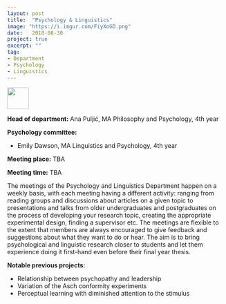```yaml
---
layout: post
title:  "Psychology & Linguistics"
image: "https://i.imgur.com/FiyXoGD.png"
date:   2018-08-30
project: true
excerpt: ""
tag:
- Department
- Psychology
- Linguistics
---
```

<!-- ![jekyll Image](https://i.imgur.com/FiyXoGD.png) -->
 <img src="https://i.imgur.com/FiyXoGD.png" height="50px" width="50px" >

**Head of department:** Ana Puljić, MA Philosophy and Psychology, 4th year  

**Psychology committee:**  
- Emily Dawson, MA Linguistics and Psychology, 4th year

**Meeting place:**  TBA

**Meeting time:** TBA

The meetings of the Psychology and Linguistics Department happen on a weekly basis, with each meeting having a different activity: ranging from reading groups and discussions about articles on a given topic to presentations and talks from older undergraduates and postgraduates on the process of developing your research topic, creating the appropriate experimental design, finding a supervisor etc. The meetings are flexible to the extent that members are always encouraged to give feedback and suggestions about what they want to do or hear. The aim is to bring psychological and linguistic research closer to students and let them experience doing it first-hand even before their final year thesis.

**Notable previous projects:**  
- Relationship between psychopathy and leadership  
- Variation of the Asch conformity experiments
- Perceptual learning with diminished attention to the stimulus
